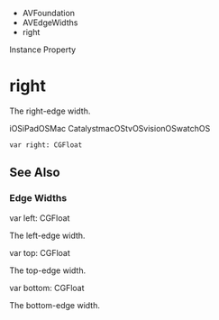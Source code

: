 

- AVFoundation
- AVEdgeWidths
-  right 

Instance Property

# right

The right-edge width.

iOSiPadOSMac CatalystmacOStvOSvisionOSwatchOS

``` source
var right: CGFloat
```

## See Also

### Edge Widths

var left: CGFloat

The left-edge width.

var top: CGFloat

The top-edge width.

var bottom: CGFloat

The bottom-edge width.

